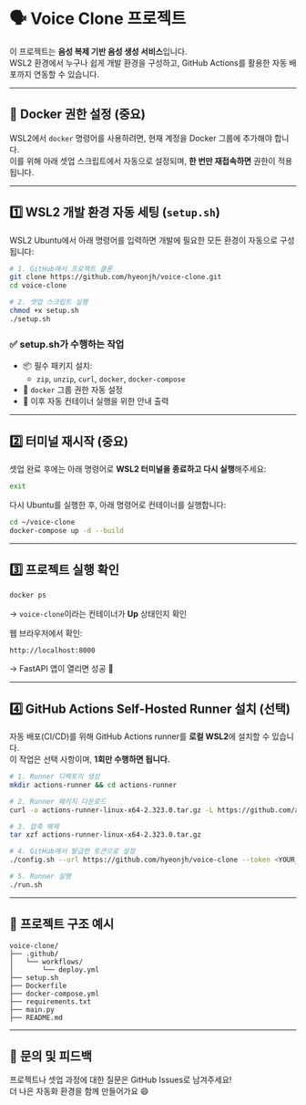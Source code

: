 # 🗣️ Voice Clone 프로젝트

이 프로젝트는 **음성 복제 기반 음성 생성 서비스**입니다.  
WSL2 환경에서 누구나 쉽게 개발 환경을 구성하고, GitHub Actions를 활용한 자동 배포까지 연동할 수 있습니다.

---

## 🐳 Docker 권한 설정 (중요)

WSL2에서 `docker` 명령어를 사용하려면, 현재 계정을 Docker 그룹에 추가해야 합니다.  
이를 위해 아래 셋업 스크립트에서 자동으로 설정되며, **한 번만 재접속하면** 권한이 적용됩니다.

---

## 1️⃣ WSL2 개발 환경 자동 세팅 (`setup.sh`)

WSL2 Ubuntu에서 아래 명령어를 입력하면 개발에 필요한 모든 환경이 자동으로 구성됩니다:

```bash
# 1. GitHub에서 프로젝트 클론
git clone https://github.com/hyeonjh/voice-clone.git
cd voice-clone

# 2. 셋업 스크립트 실행
chmod +x setup.sh
./setup.sh
```

### ✅ setup.sh가 수행하는 작업

- 📦 필수 패키지 설치:
  - `zip`, `unzip`, `curl`, `docker`, `docker-compose`
- 🔐 `docker` 그룹 권한 자동 설정
- 🧘 이후 자동 컨테이너 실행을 위한 안내 출력

---

## 2️⃣ 터미널 재시작 (중요)

셋업 완료 후에는 아래 명령어로 **WSL2 터미널을 종료하고 다시 실행**해주세요:

```bash
exit
```

다시 Ubuntu를 실행한 후, 아래 명령어로 컨테이너를 실행합니다:

```bash
cd ~/voice-clone
docker-compose up -d --build
```

---

## 3️⃣ 프로젝트 실행 확인

```bash
docker ps
```

→ `voice-clone`이라는 컨테이너가 **Up** 상태인지 확인

웹 브라우저에서 확인:

```
http://localhost:8000
```

→ FastAPI 앱이 열리면 성공 🎉

---

## 4️⃣ GitHub Actions Self-Hosted Runner 설치 (선택)

자동 배포(CI/CD)를 위해 GitHub Actions runner를 **로컬 WSL2**에 설치할 수 있습니다.  
이 작업은 선택 사항이며, **1회만 수행하면 됩니다.**

```bash
# 1. Runner 디렉토리 생성
mkdir actions-runner && cd actions-runner

# 2. Runner 패키지 다운로드
curl -o actions-runner-linux-x64-2.323.0.tar.gz -L https://github.com/actions/runner/releases/download/v2.323.0/actions-runner-linux-x64-2.323.0.tar.gz

# 3. 압축 해제
tar xzf actions-runner-linux-x64-2.323.0.tar.gz

# 4. GitHub에서 발급한 토큰으로 설정
./config.sh --url https://github.com/hyeonjh/voice-clone --token <YOUR_TOKEN>

# 5. Runner 실행
./run.sh
```

---

## 📁 프로젝트 구조 예시

```
voice-clone/
├── .github/
│   └── workflows/
│       └── deploy.yml
├── setup.sh
├── Dockerfile
├── docker-compose.yml
├── requirements.txt
├── main.py
├── README.md
```

---

## 🙌 문의 및 피드백

프로젝트나 셋업 과정에 대한 질문은 GitHub Issues로 남겨주세요!  
더 나은 자동화 환경을 함께 만들어가요 😄
